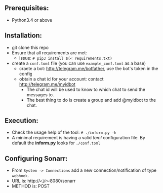 Prerequisites:
--------------
* Python3.4 or above

Installation:
-------------

* git clone this repo
* Ensure that all requirements are met:
  * issue: `# pip3 install $(< requirements.txt)`
* create a `conf.toml` file (you can use `example_conf.toml` as a base)
  * craete a bot: http://telegram.me/botfather, use the bot's token in the config
  * obtain a chat id for your account: contact http://telegram.me/myidbot
    * The chat id will be used to know to which chat to send the messages to.
    * The best thing to do is create a group and add @myidbot to the chat.

Execution:
----------
* Check the usage help of the tool: `# ./inform.py -h`
* A minimal requirement is having a valid *toml* configuration file.
By default the **inform.py** looks for `./conf.toml`

Configuring Sonarr:
-------------------
* From `System -> Connections` add a new connection/notification of type `webhook`.
* URL is: http://`<IP>`:8080/sonarr
* METHOD is: POST
